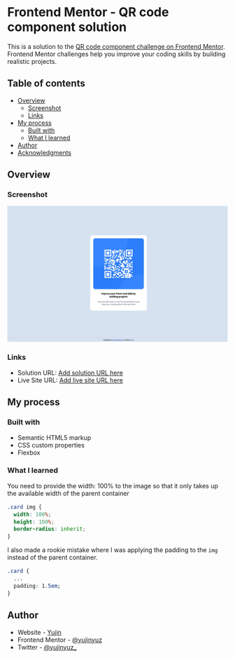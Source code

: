 # Frontend Mentor - QR code component solution

This is a solution to the [QR code component challenge on Frontend Mentor](https://www.frontendmentor.io/challenges/qr-code-component-iux_sIO_H). Frontend Mentor challenges help you improve your coding skills by building realistic projects.

## Table of contents

- [Overview](#overview)
  - [Screenshot](#screenshot)
  - [Links](#links)
- [My process](#my-process)
  - [Built with](#built-with)
  - [What I learned](#what-i-learned)
- [Author](#author)
- [Acknowledgments](#acknowledgments)

## Overview

### Screenshot

![](./screenshot.jpeg)

### Links

- Solution URL: [Add solution URL here](https://your-solution-url.com)
- Live Site URL: [Add live site URL here](https://your-live-site-url.com)

## My process

### Built with

- Semantic HTML5 markup
- CSS custom properties
- Flexbox

### What I learned

You need to provide the width: 100% to the image so that it only takes up the available width of the
parent container

```css
.card img {
  width: 100%;
  height: 100%;
  border-radius: inherit;
}
```


I also made a rookie mistake where I was applying the padding to the `img` instead of the parent
container.

```css
.card {
  ...
  padding: 1.5em;
}
```

## Author

- Website - [Yujin](https://jinyuz.dev)
- Frontend Mentor - [@yujinyuz](https://www.frontendmentor.io/profile/yujinyuz)
- Twitter - [@yujinyuz_](https://www.twitter.com/yujinyuz_)
